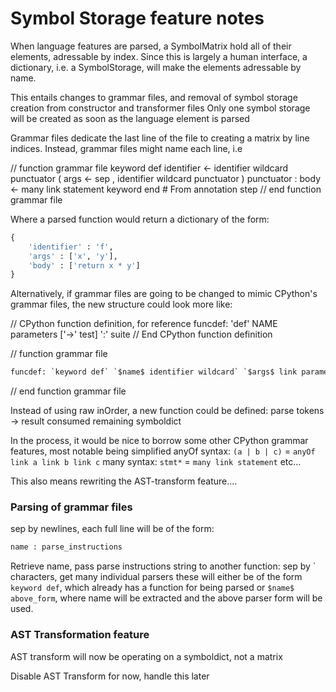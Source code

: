 # Symbol Storage feature notes

When language features are parsed, a SymbolMatrix hold all of their elements, adressable by index.
Since this is largely a human interface, a dictionary, i.e. a SymbolStorage, will make the elements adressable by name.

This entails changes to grammar files, and removal of symbol storage creation from constructor and transformer files
Only one symbol storage will be created as soon as the language element is parsed

Grammar files dedicate the last line of the file to creating a matrix by line indices.
Instead, grammar files might name each line, i.e

// function grammar file
keyword def
identifier <- identifier wildcard
punctuator (
args <- sep , identifier wildcard
punctuator )
punctuator :
body <- many link statement
keyword end # From annotation step
// end function grammar file

Where a parsed function would return a dictionary of the form:
``` python
{
    'identifier' : 'f',
    'args' : ['x', 'y'],
    'body' : ['return x * y']
}
```

Alternatively, if grammar files are going to be changed to mimic CPython's grammar files, the new structure could look more like:

// CPython function definition, for reference
funcdef: 'def' NAME parameters ['->' test] ':' suite
// End CPython function definition

// function grammar file
``` python
funcdef: `keyword def` `$name$ identifier wildcard` `$args$ link parameters` `punctuator :` `$body$ many link statement` 
```
// end function grammar file

Instead of using raw inOrder, a new function could be defined:
parse tokens -> result consumed remaining symboldict

In the process, it would be nice to borrow some other CPython grammar features, most notable being simplified anyOf syntax:
`(a | b | c)` = `anyOf link a link b link c`
many syntax:
`stmt*` = `many link statement`
etc...

This also means rewriting the AST-transform feature....

### Parsing of grammar files

sep by newlines,
each full line will be of the form:
``` python
name : parse_instructions
```
Retrieve name, pass parse instructions string to another function:
sep by \` characters, get many individual parsers
these will either be of the form
`keyword def`, which already has a function for being parsed
or `$name$ above_form`, where name will be extracted and the above parser form will be used.

 
### AST Transformation feature

AST transform will now be operating on a symboldict, not a matrix

Disable AST Transform for now, handle this later

